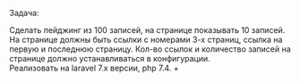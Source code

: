 Задача: 

Сделать пейджинг из 100 записей, на странице показывать 10 записей.
На странице должны быть ссылки с номерами 3-х страниц, ссылка на первую и последнюю страницу. Кол-во ссылок и количество записей на странице должно устанавливаться в конфигурации.  
Реализовать на laravel 7.x версии, php 7.4. +
